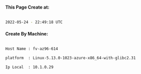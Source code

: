 
   
#### This Page Create at:

```bash

2022-05-24 - 22:49:18 UTC

```

#### Create By Machine:

```bash

Host Name : fv-az96-614

platform  : Linux-5.13.0-1023-azure-x86_64-with-glibc2.31

Ip Local  : 10.1.0.29

```

